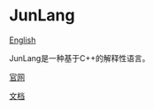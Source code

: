 # JunLang

[English](https://github.com/JunLang-dev/JunLang/blob/master/README.md)

JunLang是一种基于C++的解释性语言。

[官网](https://junlang.imjcj.eu.org)

[文档](https://github.com/JunLang-dev/JunLang/wiki)
